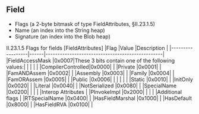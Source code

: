 ## Field

- Flags (a 2-byte bitmask of type FieldAttributes, §II.23.1.5)
- Name (an index into the String heap)
- Signature (an index into the Blob heap)

II.23.1.5 Flags for fields [FieldAttributes]
|Flag              |Value |Description                                      |
|------------------|------|-------------------------------------------------|
|FieldAccessMask   |0x0007|These 3 bits contain one of the following values:|
|                  |      |                                                 |
|CompilerControlled|0x0000|                                                 |
|Private           |0x0001|                                                 |
|FamANDAssem       |0x0002|                                                 |
|Assembly          |0x0003|                                                 |
|Family            |0x0004|                                                 |
|FamORAssem        |0x0005|                                                 |
|Public            |0x0006|                                                 |
|                  |      |                                                 |
|Static            |0x0010|                                                 |
|InitOnly          |0x0020|                                                 |
|Literal           |0x0040|                                                 |
|NotSerialized     |0x0080|                                                 |
|SpecialName       |0x0200|                                                 |
|                  |      |Interop Attributes                               |
|PInvokeImpl       |0x2000|                                                 |
|                  |      |Additional flags                                 |
|RTSpecialName     |0x0400|                                                 |
|HasFieldMarshal   |0x1000|                                                 |
|HasDefault        |0x8000|                                                 |
|HasFieldRVA       |0x0100|                                                 |

